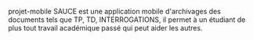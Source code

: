 projet-mobile
SAUCE est une application mobile d'archivages des documents tels que TP, TD, INTERROGATIONS, 
il permet à un étudiant de plus tout travail académique passé qui peut aider les autres.